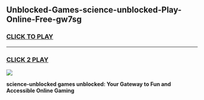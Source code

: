 
## Unblocked-Games-science-unblocked-Play-Online-Free-gw7sg
<h3>
<a href="https://premium76.site?title=science-unblocked&ref=26A">CLICK TO PLAY</a></h3>
<hr>

<h3>
<a href="https://premium76.site?title=science-unblocked&ref=26A">CLICK 2 PLAY</a>
  
</h3>

<a href="https://premium76.site?title=science-unblocked&ref=26A"><img src="https://clearcache.store/games.png"></a>


**science-unblocked games unblocked: Your Gateway to Fun and Accessible Online Gaming**
